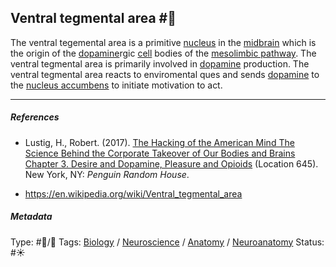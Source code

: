 ## Ventral tegmental area  #🧠

The ventral tegemental area is a primitive [nucleus]() in the [midbrain]() which is the origin of the [dopamine](Dopamine.md)rgic [cell]() bodies of the [mesolimbic pathway](Mesolimbic%20pathway.md). The ventral tegmental area is primarily involved in [dopamine](Dopamine.md) production. The ventral tegmental area reacts to enviromental ques and sends [dopamine](Dopamine.md) to the [nucleus accumbens](Nucleus%20accumbens.md) to initiate motivation to act.

---

##### References

* Lustig, H., Robert. (2017). [The Hacking of the American Mind The Science Behind the Corporate Takeover of Our Bodies and Brains Chapter 3. Desire and Dopamine, Pleasure and Opioids](The%20Hacking%20of%20the%20American%20Mind%20The%20Science%20Behind%20the%20Corporate%20Takeover%20of%20Our%20Bodies%20and%20Brains%20Chapter%203.%20Desire%20and%20Dopamine,%20Pleasure%20and%20Opioids.md) (Location 645). New York, NY: *Penguin Random House*.

* https://en.wikipedia.org/wiki/Ventral_tegmental_area

##### Metadata

Type: #🔵/🔵 
Tags: [Biology]() / [Neuroscience](Neuroscience.md) / [Anatomy]() / [Neuroanatomy](Neuroanatomy.md) 
Status: #☀️ 
